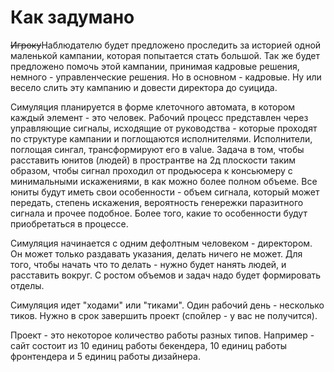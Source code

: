# Как задумано

~~Игроку~~Наблюдателю будет предложено проследить за историей одной маленькой кампании, которая попытается стать большой. Так же будет предложено помочь этой кампании, принимая кадровые решения, немного - управленческие решения. Но в основном - кадровые. Ну или весело слить эту кампанию и довести директора до суицида.

Симуляция планируется в форме клеточного автомата, в котором каждый элемент - это человек. Рабочий процесс представлен через управляющие сигналы, исходящие от руководства - которые проходят по структуре кампании и поглощаются исполнителями. Исполнители, поглощая сингал, трансформируют его в value. Задача в том, чтобы расставить юнитов (людей) в пространтве на 2д плоскости таким образом, чтобы сигнал проходил от продьюсера к консьюмеру с минимальными искажениями, в как можно более полном объеме. Все юниты будут иметь свои особенности - объем сигнала, который может передать, степень искажения, вероятность генережки паразитного сигнала и прочее подобное. Более того, какие то особенности будут приобретаться в процессе.

Симуляция начинается с одним дефолтным человеком - директором. Он может только раздавать указания, делать ничего не может. Для того, чтобы начать что то делать - нужно будет нанять людей, и расставить вокруг. С ростом объемов и задач надо будет формировать отделы.

Симуляция идет "ходами" или "тиками". Один рабочий день - несколько тиков. Нужно в срок завершить проект (спойлер - у вас не получится).

Проект - это некоторое количество работы разных типов. Например - сайт состоит из 10 единиц работы бекендера, 10 единиц работы фронтендера и 5 единиц работы дизайнера. 
